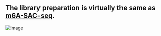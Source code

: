 ## The library preparation is virtually the same as [m6A-SAC-seq](https://www.nature.com/articles/s41587-022-01243-z).
![image](https://github.com/CTLife/Sequencing_DNA_RNA_Protein/tree/main/RNA_cfRNA-Seq/IMG/library_construction2.png)
